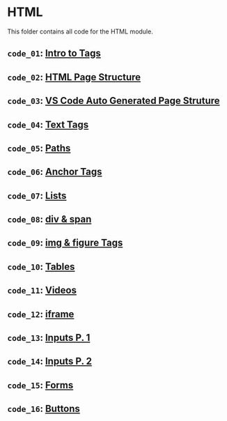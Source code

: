 # HTML

This folder contains all code for the HTML module.

## `code_01`: [Intro to Tags](https://github.com/paulaabro-tech/dc-lecture-codes/tree/main/lec_01/code_01)

## `code_02`: [HTML Page Structure](https://github.com/paulaabro-tech/dc-lecture-codes/tree/main/lec_01/code_02)

## `code_03`: [VS Code Auto Generated Page Struture](https://github.com/paulaabro-tech/dc-lecture-codes/tree/main/lec_01/code_03)

## `code_04`: [Text Tags](https://github.com/paulaabro-tech/dc-lecture-codes/tree/main/lec_01/code_04)

## `code_05`: [Paths](https://github.com/paulaabro-tech/dc-lecture-codes/tree/main/lec_01/code_05)

## `code_06`: [Anchor Tags](https://github.com/paulaabro-tech/dc-lecture-codes/tree/main/lec_01/code_06)

## `code_07`: [Lists](https://github.com/paulaabro-tech/dc-lecture-codes/tree/main/lec_01/code_07)

## `code_08`: [div & span](https://github.com/paulaabro-tech/dc-lecture-codes/tree/main/lec_01/code_08)

## `code_09`: [img & figure Tags](https://github.com/paulaabro-tech/dc-lecture-codes/tree/main/lec_01/code_09)

## `code_10`: [Tables](https://github.com/paulaabro-tech/dc-lecture-codes/tree/main/lec_01/code_10)

## `code_11`: [Videos](https://github.com/paulaabro-tech/dc-lecture-codes/tree/main/lec_01/code_11)

## `code_12`: [iframe](https://github.com/paulaabro-tech/dc-lecture-codes/tree/main/lec_01/code_12)

## `code_13`: [Inputs P. 1](https://github.com/paulaabro-tech/dc-lecture-codes/tree/main/lec_01/code_13)

## `code_14`: [Inputs P. 2](https://github.com/paulaabro-tech/dc-lecture-codes/tree/main/lec_01/code_14)

## `code_15`: [Forms](https://github.com/paulaabro-tech/dc-lecture-codes/tree/main/lec_01/code_15)

## `code_16`: [Buttons](https://github.com/paulaabro-tech/dc-lecture-codes/tree/main/lec_01/code_16)
